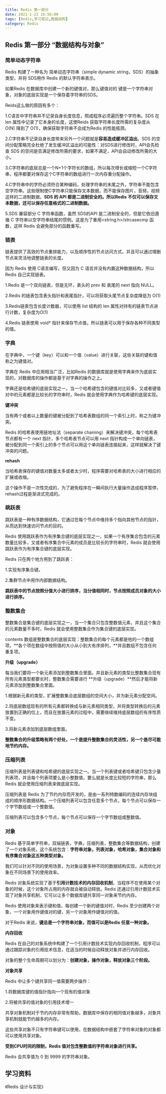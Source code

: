 ```yaml
---
title: Redis 第一部分
date: 2021-1-22 16:56:00
tags: [Redis,学习笔记,数据结构]
category: Redis
---
```




## Redis 第一部分 “数据结构与对象”

### 简单动态字符串

Redis 构建了一种名为 简单动态字符串（simple dynamic string，SDS）的抽象类型，并将 SDS用作 Redis 的默认字符串表示。

如果Redis 在数据库中创建一个新的键值对，那么键值对的 键是一个字符串对象，对象的底层实现是一个保存着字符串的SDS。

Reids这么做的原因有多个：

1.C语言中字符串并不记录自身长度信息，照成程序必须遍历整个字符串。SDS 在 len 属性中记录了它本身的长度，这使Reids 获取字符串长度所需的复杂度从 O(N) 降到了 O(1)，确保获取字符串不会成为Redis 的性能瓶颈。

2.C字符串不记录自身长度带来另外一个问题就是**容易造成缓冲区溢出**。SDS 的空间分配策略完全杜绝了发生缓冲区溢出的可能性：对SDS进行修改时，API会先检查 SDS 的空间是否满足修改所需的要求，如果不满足，API会自动修改所需的大小。

3.C字符串的底层总是一个N+1个字符长的数组，所以每次增长或缩短一个C字符串，程序都要对保存这个C字符串的数组进行一次内存重分配操作。

4.C字符串中的字符必须符合某种编码，处理字符串的末尾之外，字符串不能包含空字符串。这些限制使C字符串只能保存文本数据，而不能保存图片，音频，视频这样的二进制数据。**SDS 的 API 都是二进制安全的。所以Redis 不仅可以保存文本数据，还可以保存任意格式的二进制数据。**

5.SDS 兼容部分 C 字符串函数，虽然 SDS的API 是二进制安全的，但是它依旧遵循 C 字符串以空字符串结尾的惯例。这是为了重用<string.h>/strcasecmp 函数，这样 Redis 会避免部分的函数重写。



### 链表

链表提供了高效的节点重排能力，以及顺序性的节点访问方式，并且可以通过增删节点来灵活地调整链表的长度。

因为 Redis 使用 C语言编写，但又因为 C 语言并没有内置这种数据结构，所以Redis 自己实现链表。

1.Redis 是一个双向链表，但是无环，表头的 prev 和 表尾的 next 指向 NULL。

2.Redis 的链表包含表头指针和表尾指针，可以将获取头尾节点复杂度降低为 O(1)

3.Redis链表包含长度计数器，可以使用 list 结构的 len 属性对持有的链表节点进行计数，复杂度为O(1)

4.Redis 链表使用 void* 指针来保存节点值，所以链表可以用于保存各种不同类型的值。



### 字典

在字典中，一个键（key）可以和一个值（value）进行关联，这些关联的键和值称之为键值对。

字典在 Redis 中应用相当广泛，比如Redis 的数据库就是使用字典来作为底层实现的，对数据库的操作都是基于对字典的操作之上。

字典还是哈希键的底层实现之一，当一个哈希键包含的键值对比较多，又或者键值对中的元素都是比较长的字符串时，Redis 就会使用字典作为哈希键的底层实现。



**键冲突**

当有两个或者以上数量的键被分配到了哈希表数组的同一个索引上时，称之为键冲突。

Redis 的哈希表使用链地址法（separate chaining）来解决键冲突，每个哈希表节点都有一个 next 指针，多个哈希表节点可以用 next 指针构成一个单向链表，被分配到同一个索引上的多个节点可以用这个单向链表连接起来，这样就解决了键冲突的问题。



**rehash**

当哈希表保存的键值对数量太多或者太少时，程序需要对哈希表的大小进行相应的扩展或收缩。

这个操作不是一次性完成的，为了避免程序在一瞬间执行大量操作造成程序暂停，rehash过程是渐进式完成的。



### 跳跃表

跳跃表是一种有序数据结构，它通过在每个节点中维持多个指向其他节点的指针，从而达到快速访问节点的目的。

Redis 使用跳跃表作为有序集合键的底层实现之一，如果一个有序集合包含的元素数量比较多，又或者有序集合中元素的成员是比较长的字符串时，Redis 就会使用跳跃表作为有序集合键的底层实现。

Redis 只在两个地方用到了跳跃表：

1.实现有序集合键。

2.集群节点中用作内部数据结构。

**跳跃表中的节点按照分值大小进行排序，当分值相同时，节点按照成员对象的大小进行排序。**



### 整数集合

整数集合是集合键的底层实现之一，当一个集合只包含整数值元素，并且这个集合的元素数量不多时，Redis 就会使用整数集合作为集合键的底层实现。

contents 数组是整数集合的底层实现：整数集合的每个元素都是他的一个数组项，**各个项在数组中按照值的大小从小到大有序排列，**并且数组不包含任何重复项。



**升级（upgrade）**

每当我们要将一个新元素添加到整数集合里面。并且新元素的类型比整数集合现有所有元素类型都要长时，整数集合需要进行 **升级（upgrade）**然后才能将新元素添加到整数集合里面。

1.根据新元素的类型，扩展整数集合底层数组的空间大小，并为新元素分配空间。

2.将底层数组现有的所有元素都转换成与新元素相同类型，并将类型转换后的元素放置到正确的位上，而且在放置元素的过程中，需要继续维持底层数组的有序性质不变。

3.将新元素添加到底层数组里面。

**整数集合的升级策略有两个好处，一个是提升整数集合的灵活性，另一个是尽可能地节约内存。**



### 压缩列表

压缩列表是列表键和哈希键的底层实现之一。当一个列表键或者哈希键只包含少量列表项，并且每个列表项要么是小整数值，要么就是长度比较短的字符串，那么Redis 就会使用压缩列表来做底层实现。



压缩列表是 Redis 为了节约内存而开发的，是由一系列特数编码的连续内存块组成的顺序形数据结构。一个压缩列表可以包含任意多个节点，每个节点可以保存一个字节数组或一个整数值。

压缩列表可以包含多个节点，每个节点可以保存一个字节数组或整数值。



### 对象

Redis 基于简单字符串，双端链表，字典，压缩列表，整数集合等数据结构，创建了一个对象系统，这个系统包含：**字符串对象，列表对象，哈希对象，集合对象和有序集合对象这五种类型对象。**

我们可以针对不同的使用场景，为对象设置多种不同的数据结构实现，从而优化对象在不同场景下的使用效率。

Redis 对象系统实现了基于**引用计数技术的内存回收机制**，当程序不在使用某个对象的时候，这个对象所占用的内存就会被自动释放。Redis 还通过引用计数技术实现了对象共享机制，它可以让多个数据库键共享同一对象来节约内存。

Redis 使用对象来表示键和值，每创建一个新的键值对时，Redis 至少创建两个对象，一个对象用作键值对的键，另一个对象用作键值对的值。

对于Redis 来说，**键总是一个字符串对象，而值可以是Redis 任意一种对象。**



**内存回收**

Redis 在自己的对象系统中构建了一个引用计数技术实现内存回收机制，程序可以通过跟踪对象的引用技术信息，在适当的时候自动释放对象并进行内存回收。

对象的整个生命周期可以划分为：**创建对象，操作对象，释放对象三个阶段。**



**对象共享**

Redis 中让多个键共享同一值需要两步操作：

1.将数据库键的值指针指向一个现有的值对象

2.将被共享的值对象的引用技术增一

共享对象机制对于节约内存非常有帮助，数据库中保存的相同值对象越多，对象共享机制就能节约越多的内存。

这些共享对象不只有字符串键可以使用，在数据结构中嵌套了字符串对象的对象都可以使用共享对象。

**受到CPU时间的限制，Redis 值对包含整数值的字符串对象进行共享。**

Redis 会共享值为 0 到  9999 的字符串对象。



## 学习资料

《Redis 设计与实现》